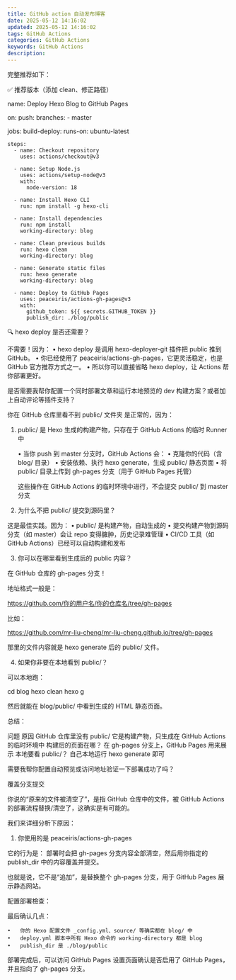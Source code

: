 ```yaml
---
title: GitHub action 自动发布博客
date: 2025-05-12 14:16:02
updated: 2025-05-12 14:16:02
tags: GitHub Actions
categories: GitHub Actions
keywords: GitHub Actions
description:
---
```


完整推荐如下：

✅ 推荐版本（添加 clean、修正路径）

name: Deploy Hexo Blog to GitHub Pages

on:
  push:
    branches:
      - master

jobs:
  build-deploy:
    runs-on: ubuntu-latest

    steps:
      - name: Checkout repository
        uses: actions/checkout@v3

      - name: Setup Node.js
        uses: actions/setup-node@v3
        with:
          node-version: 18

      - name: Install Hexo CLI
        run: npm install -g hexo-cli

      - name: Install dependencies
        run: npm install
        working-directory: blog

      - name: Clean previous builds
        run: hexo clean
        working-directory: blog

      - name: Generate static files
        run: hexo generate
        working-directory: blog

      - name: Deploy to GitHub Pages
        uses: peaceiris/actions-gh-pages@v3
        with:
          github_token: ${{ secrets.GITHUB_TOKEN }}
          publish_dir: ./blog/public

🔍 hexo deploy 是否还需要？

不需要！因为：
	•	hexo deploy 是调用 hexo-deployer-git 插件把 public 推到 GitHub。
	•	你已经使用了 peaceiris/actions-gh-pages，它更灵活稳定，也是 GitHub 官方推荐方式之一。
	•	所以你可以直接省略 hexo deploy，让 Actions 帮你部署更好。

是否需要我帮你配置一个同时部署文章和运行本地预览的 dev 构建方案？或者加上自动评论等插件支持？


你在 GitHub 仓库里看不到 public/ 文件夹 是正常的，因为：

1. public/ 是 Hexo 生成的构建产物，只存在于 GitHub Actions 的临时 Runner 中

	•	当你 push 到 master 分支时，GitHub Actions 会：
	•	克隆你的代码（含 blog/ 目录）
	•	安装依赖、执行 hexo generate，生成 public/ 静态页面
	•	将 public/ 目录上传到 gh-pages 分支（用于 GitHub Pages 托管）

	这些操作在 GitHub Actions 的临时环境中进行，不会提交 public/ 到 master 分支

2. 为什么不把 public/ 提交到源码里？

这是最佳实践。因为：
	•	public/ 是构建产物，自动生成的
	•	提交构建产物到源码分支（如 master）会让 repo 变得臃肿，历史记录难管理
	•	CI/CD 工具（如 GitHub Actions）已经可以自动构建和发布

3. 你可以在哪里看到生成后的 public 内容？

在 GitHub 仓库的 gh-pages 分支！

地址格式一般是：

https://github.com/你的用户名/你的仓库名/tree/gh-pages

比如：

https://github.com/mr-liu-cheng/mr-liu-cheng.github.io/tree/gh-pages

那里的文件内容就是 hexo generate 后的 public/ 文件。

4. 如果你非要在本地看到 public/？

可以本地跑：

cd blog
hexo clean
hexo g

然后就能在 blog/public/ 中看到生成的 HTML 静态页面。

总结：

问题	原因
GitHub 仓库里没有 public/	它是构建产物，只生成在 GitHub Actions 的临时环境中
构建后的页面在哪？	在 gh-pages 分支上，GitHub Pages 用来展示
本地要看 public/？	自己本地运行 hexo generate 即可

需要我帮你配置自动预览或访问地址验证一下部署成功了吗？




覆盖分支提交


你说的“原来的文件被清空了”，是指 GitHub 仓库中的文件，被 GitHub Actions 的部署流程替换/清空了，这确实是有可能的。

我们来详细分析下原因：

1. 你使用的是 peaceiris/actions-gh-pages

它的行为是：
部署时会把 gh-pages 分支内容全部清空，然后用你指定的 publish_dir 中的内容覆盖并提交。

也就是说，它不是“追加”，是替换整个 gh-pages 分支，用于 GitHub Pages 展示静态网站。





配置部署檢查：

最后确认几点：

	•	你的 Hexo 配置文件 _config.yml、source/ 等确实都在 blog/ 中
	•	deploy.yml 脚本中所有 Hexo 命令的 working-directory 都是 blog
	•	publish_dir 是 ./blog/public

部署完成后，可以访问 GitHub Pages 设置页面确认是否启用了 GitHub Pages，并且指向了 gh-pages 分支。
